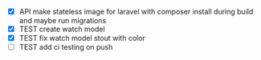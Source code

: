 - [x] API make stateless image for laravel with composer install during build and maybe run migrations
- [x] TEST create watch model
- [X] TEST fix watch model stout with color
- [ ] TEST add ci testing on push